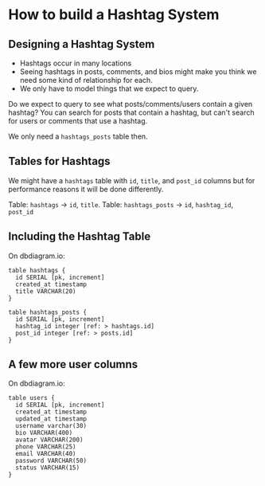 # How to build a Hashtag System

## Designing a Hashtag System

* Hashtags occur in many locations
* Seeing hashtags in posts, comments, and bios might make you think we need some kind 
of relationship for each.
* We only have to model things that we expect to query.

Do we expect to query to see what posts/comments/users contain a given hashtag? You 
can search for posts that contain a hashtag, but can't search for users or comments 
that use a hashtag.

We only need a `hashtags_posts` table then.

## Tables for Hashtags

We might have a `hashtags` table with `id`, `title`, and `post_id` columns but
for performance reasons it will be done differently.

Table: `hashtags` -> `id`, `title`.
Table: `hashtags_posts` -> `id`, `hashtag_id`, `post_id`

## Including the Hashtag Table

On dbdiagram.io: 
```
table hashtags {
  id SERIAL [pk, increment]
  created_at timestamp
  title VARCHAR(20)
}

table hashtags_posts {
  id SERIAL [pk, increment]
  hashtag_id integer [ref: > hashtags.id]
  post_id integer [ref: > posts.id]
}
```

## A few more user columns

On dbdiagram.io: 
```
table users {
  id SERIAL [pk, increment]
  created_at timestamp
  updated_at timestamp
  username varchar(30)
  bio VARCHAR(400)
  avatar VARCHAR(200)
  phone VARCHAR(25)
  email VARCHAR(40)
  password VARCHAR(50)
  status VARCHAR(15)
}
```
